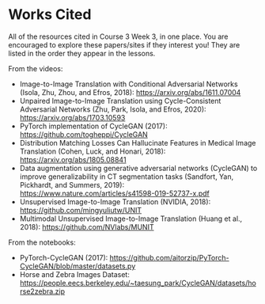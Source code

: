# Works Cited

All of the resources cited in Course 3 Week 3, in one place. You are encouraged to explore these papers/sites if they interest you! They are listed in the order they appear in the lessons.

From the videos:

+ Image-to-Image Translation with Conditional Adversarial Networks (Isola, Zhu, Zhou, and Efros, 2018): https://arxiv.org/abs/1611.07004
+ Unpaired Image-to-Image Translation using Cycle-Consistent Adversarial Networks (Zhu, Park, Isola, and Efros, 2020): https://arxiv.org/abs/1703.10593
+ PyTorch implementation of CycleGAN (2017): https://github.com/togheppi/CycleGAN
+ Distribution Matching Losses Can Hallucinate Features in Medical Image Translation (Cohen, Luck, and Honari, 2018): https://arxiv.org/abs/1805.08841
+ Data augmentation using generative adversarial networks (CycleGAN) to improve generalizability in CT segmentation tasks (Sandfort, Yan, Pickhardt, and Summers, 2019): https://www.nature.com/articles/s41598-019-52737-x.pdf
+ Unsupervised Image-to-Image Translation (NVIDIA, 2018): https://github.com/mingyuliutw/UNIT
+ Multimodal Unsupervised Image-to-Image Translation (Huang et al., 2018): https://github.com/NVlabs/MUNIT

From the notebooks:

+ PyTorch-CycleGAN (2017): https://github.com/aitorzip/PyTorch-CycleGAN/blob/master/datasets.py
+ Horse and Zebra Images Dataset: https://people.eecs.berkeley.edu/~taesung_park/CycleGAN/datasets/horse2zebra.zip